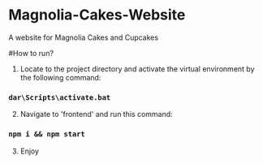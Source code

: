 # Magnolia-Cakes-Website
A website for Magnolia Cakes and Cupcakes

#How to run?

1. Locate to the project directory and activate the virtual environment by the following command:

### `dar\Scripts\activate.bat`


2. Navigate to 'frontend' and run this command:

### `npm i && npm start`

3. Enjoy
